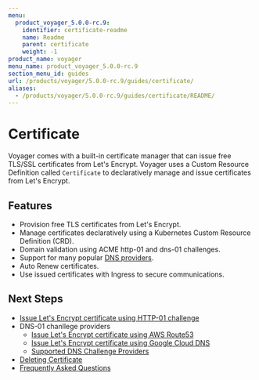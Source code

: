 ```yaml
---
menu:
  product_voyager_5.0.0-rc.9:
    identifier: certificate-readme
    name: Readme
    parent: certificate
    weight: -1
product_name: voyager
menu_name: product_voyager_5.0.0-rc.9
section_menu_id: guides
url: /products/voyager/5.0.0-rc.9/guides/certificate/
aliases:
  - /products/voyager/5.0.0-rc.9/guides/certificate/README/
---
```


# Certificate

Voyager comes with a built-in certificate manager that can issue free TLS/SSL certificates from Let's Encrypt. Voyager uses a Custom Resource Definition called `Certificate` to declaratively manage and issue certificates from Let's Encrypt.

## Features
- Provision free TLS certificates from Let's Encrypt.
- Manage certificates declaratively using a Kubernetes Custom Resource Definition (CRD).
- Domain validation using ACME http-01 and dns-01 challenges.
- Support for many popular [DNS providers](/docs/guides/certificate/providers.md).
- Auto Renew certificates.
- Use issued certificates with Ingress to secure communications.

## Next Steps
- [Issue Let's Encrypt certificate using HTTP-01 challenge](/docs/guides/certificate/http.md)
- DNS-01 chanllege providers
  - [Issue Let's Encrypt certificate using AWS Route53](/docs/guides/certificate/route53.md)
  - [Issue Let's Encrypt certificate using Google Cloud DNS](/docs/guides/certificate/google-cloud.md)
  - [Supported DNS Challenge Providers](/docs/guides/certificate/providers.md)
- [Deleting Certificate](/docs/guides/certificate/delete.md)
- [Frequently Asked Questions](/docs/guides/certificate/faq.md)
